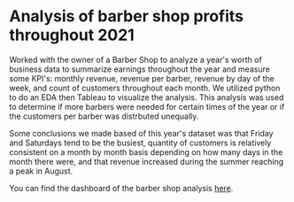 # Analysis of barber shop profits throughout 2021
Worked with the owner of a Barber Shop to analyze a year's worth of business data to summarize earnings throughout the year and measure some KPI's: monthly revenue, revenue per barber, revenue by day of the week, and count of customers throughout each month. We utilized python to do an EDA then Tableau to visualize the analysis. This analysis was used to determine if more barbers were needed for certain times of the year or if the customers per barber was distrbuted unequally. 

Some conclusions we made based of this year's dataset was that Friday and Saturdays tend to be the busiest, quantity of customers is relatively consistent on a month by month basis depending on how many days in the month there were, and that revenue increased during the summer reaching a peak in August.

You can find the dashboard of the barber shop analysis [here](https://public.tableau.com/views/ShopDashboard2021/ShopDashboard?:language=en-US&:display_count=n&:origin=viz_share_link).
